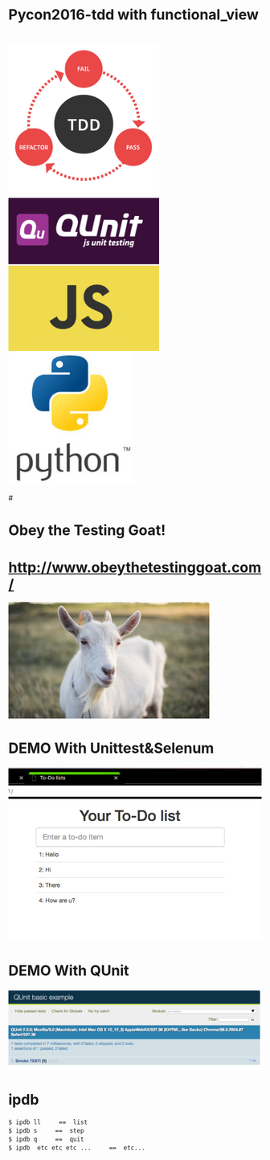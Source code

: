 # Pycon2016-tdd with functional_view


#
<p align="left">
  <img src="./img/tdd.png" width="300"/>
  <img src="./img/qunit.png" width="300"/>
  <img src="./img/js.png" width="300"/>
  <img src="./img/python.png" width="250"/>
</p>
#


# Obey the Testing Goat!
# http://www.obeythetestinggoat.com/

<p align="left">
  <img src="./img/testing_goat.jpg" width="400"/>
</p>


# DEMO With Unittest&Selenum 
<p align="left">
  <img src="./img/demo.png" width="550"/>
</p>

# DEMO With QUnit 
<p align="left">
  <img src="./img/Qunit-demo.png" width="550"/>
</p>



# ipdb

```sh
$ ipdb ll     ==  list
$ ipdb s     ==  step 
$ ipdb q     ==  quit 
$ ipdb  etc etc etc ...     ==  etc... 
```

